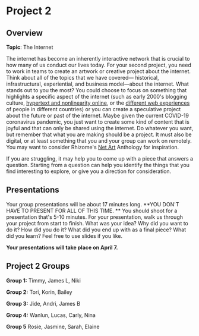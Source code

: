 # Project 2 

## Overview

**Topic**: The Internet

The internet has become an inherently interactive network that is crucial to how many of us conduct our lives today. For your second project, you need to work in teams to create an artwork or creative project about the internet. Think about all of the topics that we have covered— historical, infrastructural, experiential, and business model—about the internet. What stands out to you the most?  You could choose to focus on something that highlights a specific aspect of the internet (such as early 2000's blogging culture, [hypertext and nonlinearity online](https://twinery.org/), or the [different web experiences](https://www.washingtonpost.com/technology/2020/02/14/google-maps-political-borders/) of people in different countries) or you can create a speculative project about the future or past of the internet. Maybe given the current COVID-19 coronavirus pandemic, you just want to create some kind of content that is joyful and that can only be shared using the internet. Do whatever you want, but remember that what you are making should be a project. It must also be digital, or at least something that you and your group can work on remotely. You may want to consider Rhizome's [Net Art](https://anthology.rhizome.org/) Anthology for inspiration. 

If you are struggling, it may  help you to come up with a piece that answers a question. Starting from a question can help you identify the things that you find interesting to explore, or give you a direction for consideration. 

## Presentations

Your group presentations will be about 17 minutes long. **YOU DON'T HAVE TO PRESENT FOR ALL OF THIS TIME. **  You should shoot for a presentation that's 5-10 minutes. For your presentation, walk us through your project from start to finish. What was your idea? Why did you want to do it? How did you do it? What did you end up with as a final piece? What did you learn? Feel free to use slides if you like. 

**Your presentations will take place on April 7.**





## Project 2 Groups

**Group 1:** Timmy,  James L, Niki

**Group 2:** Tori, Korin,  Bailey 

**Group 3:** Jide,  Andri, James B

**Group 4:** Wanlun, Lucas, Carly, Nina

**Group 5** Rosie, Jasmine, Sarah, Elaine 

